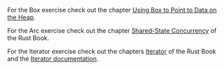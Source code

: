 For the Box exercise check out the chapter [Using Box to Point to Data on the Heap](https://doc.rust-lang.org/book/ch15-01-box.html).

For the Arc exercise check out the chapter [Shared-State Concurrency](https://doc.rust-lang.org/book/ch16-03-shared-state.html) of the Rust Book.

For the Iterator exercise check out the chapters [Iterator](https://doc.rust-lang.org/book/ch13-02-iterators.html) of the Rust Book and the [Iterator documentation](https://doc.rust-lang.org/stable/std/iter/).


